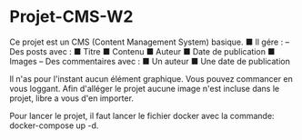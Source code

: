 # Projet-CMS-W2

Ce projet est un CMS (Content Management System) basique.
■ Il gére :
– Des posts avec :
■ Titre
■ Contenu
■ Auteur
■ Date de publication
■ Images
– Des commentaires avec :
■ Un auteur
■ Une date de publication

Il n'as pour l'instant aucun élément graphique. Vous pouvez commancer en vous loggant.
Afin d'alléger le projet aucune image n'est incluse dans le projet, libre a vous d'en importer.

Pour lancer le projet, il faut lancer le fichier docker avec la commande: docker-compose up -d.
